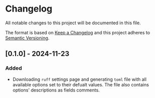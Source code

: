 # Changelog

All notable changes to this project will be documented in this file.

The format is based on [Keep a Changelog](https://keepachangelog.com/en/1.0.0/)
and this project adheres to [Semantic Versioning](https://semver.org/spec/v2.0.0.html).

## [0.1.0] - 2024-11-23

### Added

- Downloading `ruff` settings page and generating `toml` file with all available options set to their defualt values. The file also contains options' descriptions as fields comments.
